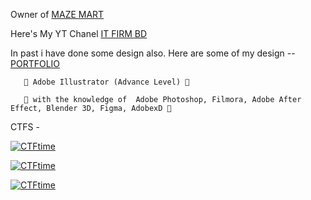 Owner of [MAZE MART](https://www.facebook.com/mazemart360)

Here's My YT Chanel [IT FIRM BD](https://www.youtube.com/c/ITFirmBD1971)

In past i have done some design also. Here are some of my design -- [PORTFOLIO](https://dribbble.com/Assadkamal007)
       
       🍔 Adobe Illustrator (Advance Level) 🍔
       
       🍔 with the knowledge of  Adobe Photoshop, Filmora, Adobe After Effect, Blender 3D, Figma, AdobexD 🍔

CTFS - 

[![CTFtime](https://img.shields.io/badge/BDSEC%20CTF%202025-Position%20165-blue)]()

[![CTFtime](https://img.shields.io/badge/HACKINFINITYBATTLE TRY_HACK_ME-Position%20365-blue)]()

[![CTFtime](https://img.shields.io/badge/Cyber%20Apocalypse%20CTF%202025%3A%20Tales%20from%20Eldoria%20 HACK%20THE%20BOX-Position%201235-blue)]()


